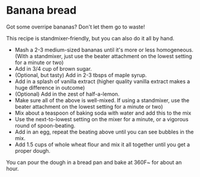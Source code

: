 # Banana bread

Got some overripe bananas? Don't let them go to waste!

This recipe is standmixer-friendly, but you can also do it all by hand.

- Mash a 2-3 medium-sized bananas until it's more or less homogeneous. (With a standmixer, just use the beater attachment on the lowest setting for a minute or two)
- Add in 3/4 cup of brown sugar.
- (Optional, but tasty) Add in 2-3 tbsps of maple syrup.
- Add in a splash of vanilla extract (higher quality vanilla extract makes a huge difference in outcome)
- (Optional) Add in the zest of half-a-lemon.
- Make sure all of the above is well-mixed. If using a standmixer, use the beater attachment on the lowest setting for a minute or two)
- Mix about a teaspoon of baking soda with water and add this to the mix
- Use the next-to-lowest setting on the mixer for a minute, or a vigorous round of spoon-beating.
- Add in an egg, repeat the beating above until you can see bubbles in the mix.
- Add 1.5 cups of whole wheat flour and mix it all together until you get a proper dough.

You can pour the dough in a bread pan and bake at 360F~ for about an hour.
